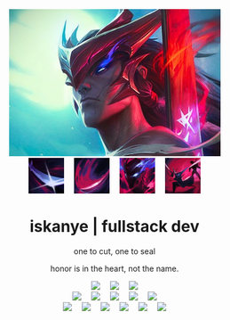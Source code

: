 <div align="center">
  <img src="images/background.jpg" />
</div>

<div align="center">
  <img src="images/q.png" />
  <img width="10" />
  <img src="images/w.png" />
  <img width="10" />
  <img src="images/e.png" />
  <img width="10" />
  <img src="images/r.png" />
</div>

<h1 align="center">iskanye | fullstack dev</h1>
<p align="center">one to cut, one to seal</p>
<p align="center">honor is in the heart, not the name.</p>

<div align="center">
  <img src="https://skillicons.dev/icons?i=html" height="40" />
  <img width="10" />
  <img src="https://skillicons.dev/icons?i=css" height="40" />
  <img width="10" />
  <img src="https://skillicons.dev/icons?i=js" height="40" />
</div>

<div align="center">
  <img src="https://skillicons.dev/icons?i=cs" height="40" />
  <img width="10" />
  <img src="https://skillicons.dev/icons?i=cpp" height="40" />
  <img width="10" />
  <img src="https://skillicons.dev/icons?i=go" height="40" />
  <img width="10" />
  <img src="https://skillicons.dev/icons?i=python" height="40" />
  <img width="10" />
  <img src="https://skillicons.dev/icons?i=java" height="40" />
</div>

<div align="center">
  <img src="https://skillicons.dev/icons?i=unity" height="40" />
  <img width="10" />
  <img src="https://skillicons.dev/icons?i=godot" height="40" />
  <img width="10" />
  <img src="https://skillicons.dev/icons?i=dotnet" height="40" />
  <img width="10" />
  <img src="https://skillicons.dev/icons?i=mysql" height="40" />
  <img width="10" />
  <img src="https://skillicons.dev/icons?i=git" height="40" />
  <img width="10" />
  <img src="https://skillicons.dev/icons?i=docker" height="40" />
</div>
